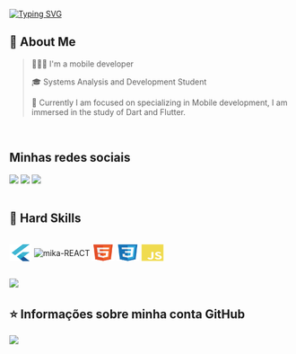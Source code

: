   [![Typing SVG](https://readme-typing-svg.demolab.com?font=Fira+Code&pause=1000&color=F799C0&random=false&width=435&lines=Ol%C3%A1%2C+dev!+Eu+me+chamo+Mika.+%F0%9F%99%8B%F0%9F%8F%BD%E2%80%8D%E2%99%80%EF%B8%8F;Sou+dev+mobile.+%F0%9F%91%A9%F0%9F%8F%BD%E2%80%8D%F0%9F%92%BB;Seja+bem-vindo(a)!+%F0%9F%A9%B7)](https://git.io/typing-svg)

 ## 💫 About Me

>👩🏾‍💻 I'm a mobile developer
>
>🎓 Systems Analysis and Development Student
>
>📱 Currently I am focused on specializing in Mobile development, I am immersed in the study of Dart and Flutter.

 <br/>

## **Minhas redes sociais**

<div> 
  <a href="https://www.linkedin.com/in/mikaelle-tavares/" target="_blank"><img src="![LinkedIn](https://img.shields.io/badge/linkedin-%230077B5.svg?style=for-the-badge&logo=linkedin&logoColor=white)" target="_blank"></a>
  <a href = "https://twitter.com/mikasdev"><img src="![X](https://img.shields.io/badge/X-%23000000.svg?style=for-the-badge&logo=X&logoColor=white)" target="_blank"></a>
  <a href="https://api.whatsapp.com/send?phone=5571986330555" target="_blank"><img src="![WhatsApp](https://img.shields.io/badge/WhatsApp-25D366?style=for-the-badge&logo=whatsapp&logoColor=white)" target="_blank"></a>
</div>
<br/>

## 🚀 Hard Skills
  <div style="display: inline_block"><br>
  <img align="center" alt="mika-FLUTTER" height="30" width="40" src="https://raw.githubusercontent.com/devicons/devicon/master/icons/flutter/flutter-original.svg"/>
  <img align="center" alt="mika-REACT" height="30" width="40" src="https://cdn.jsdelivr.net/gh/devicons/devicon/icons/react/react-original.svg" />
  <img align="center" alt="mika-HTML" height="30" width="40" src="https://raw.githubusercontent.com/devicons/devicon/master/icons/html5/html5-original.svg">
  <img align="center" alt="mika-CSS" height="30" width="40" src="https://raw.githubusercontent.com/devicons/devicon/master/icons/css3/css3-original.svg">
  <img align="center" alt="mika-JS" height="30" width="40" src="https://raw.githubusercontent.com/devicons/devicon/master/icons/javascript/javascript-plain.svg">
</div>

 <br/>
 
 ![](lineBar.png)
## ⭐ Informações sobre minha conta GitHub

<div>
<a href="https://github.com/mikaelletavares">
<img height="180em" src="https://github-readme-stats.vercel.app/api/top-langs/?username=mikaelletavares&layout=compact&langs_count=6&theme=tokyonight"/>
</div>

<br>

